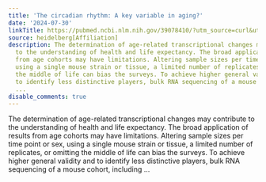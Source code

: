 ```yaml
---
title: 'The circadian rhythm: A key variable in aging?'
date: '2024-07-30'
linkTitle: https://pubmed.ncbi.nlm.nih.gov/39078410/?utm_source=curl&utm_medium=rss&utm_campaign=pubmed-2&utm_content=1FakS-2QOkCT8HsMOQP1bCRQ4YzyumYOmxmF0moLsQ3dFB1E9V&fc=20220326224207&ff=20240730181641&v=2.18.0.post9+e462414
source: heidelberg[Affiliation]
description: The determination of age-related transcriptional changes may contribute
  to the understanding of health and life expectancy. The broad application of results
  from age cohorts may have limitations. Altering sample sizes per time point or sex,
  using a single mouse strain or tissue, a limited number of replicates, or omitting
  the middle of life can bias the surveys. To achieve higher general validity and
  to identify less distinctive players, bulk RNA sequencing of a mouse cohort, including
  ...
disable_comments: true
---
```

The determination of age-related transcriptional changes may contribute to the understanding of health and life expectancy. The broad application of results from age cohorts may have limitations. Altering sample sizes per time point or sex, using a single mouse strain or tissue, a limited number of replicates, or omitting the middle of life can bias the surveys. To achieve higher general validity and to identify less distinctive players, bulk RNA sequencing of a mouse cohort, including ...